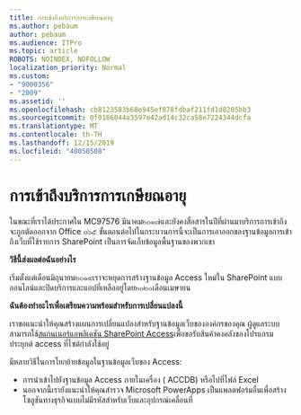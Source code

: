 ```yaml
---
title: การเข้าถึงบริการการเกษียณอายุ
ms.author: pebaum
author: pebaum
ms.audience: ITPro
ms.topic: article
ROBOTS: NOINDEX, NOFOLLOW
localization_priority: Normal
ms.custom:
- "9000356"
- "2009"
ms.assetid: ''
ms.openlocfilehash: cb8123583b68e945ef878fdbaf211fd1d8205bb3
ms.sourcegitcommit: 0f0186044a3597e42ad14c32ca58e7224344dcfa
ms.translationtype: MT
ms.contentlocale: th-TH
ms.lasthandoff: 12/15/2019
ms.locfileid: "40050508"
---
```

# <a name="access-services-retirement"></a>การเข้าถึงบริการการเกษียณอายุ

ในขณะที่เราได้ประกาศใน MC97576 มีนาคม๒๐๑๗และยังคงสื่อสารในปีที่ผ่านมาบริการการเข้าถึงจะถูกตัดออกจาก Office ๓๖๕ ขั้นตอนต่อไปในกระบวนการนี้จะเป็นการเอาออกของฐานข้อมูลการเข้าถึงเว็บที่ใช้รายการ SharePoint เป็นการจัดเก็บข้อมูลพื้นฐานของพวกเขา

**วิธีนี้ส่งผลต่อฉันอย่างไร**

เริ่มตั้งแต่เดือนมิถุนายน๒๐๑๙เราจะหยุดการสร้างฐานข้อมูล Access ใหม่ใน SharePoint แบบออนไลน์และปิดบริการและแอปที่เหลืออยู่โดย๒๐๒๐เดือนเมษายน

**ฉันต้องทำอะไรเพื่อเตรียมความพร้อมสำหรับการเปลี่ยนแปลงนี้**

เราขอแนะนำให้คุณสร้างแผนการเปลี่ยนแปลงสำหรับฐานข้อมูลเว็บขององค์กรของคุณ ผู้ดูแลระบบสามารถใช้[สแกนเนอร์แอพลิเคชัน SharePoint Access](https://github.com/SharePoint/PnP-Tools/tree/master/Solutions/SharePoint.AccessApp.Scanner)เพื่อขอรับสินค้าคงคลังของโปรแกรมประยุกต์ access ที่ไซต์กำลังใช้อยู่

มีหลายวิธีในการโยกย้ายข้อมูลในฐานข้อมูลเว็บของ Access:

- การนำเข้าไปยังฐานข้อมูล Access ภายในเครื่อง ( ACCDB) หรือไปที่ไฟล์ Excel
- นอกจากนี้เรายังแนะนำให้คุณสำรวจ Microsoft PowerApps เป็นแพลตฟอร์มอื่นเพื่อสร้างโซลูชันทางธุรกิจแบบไม่มีรหัสสำหรับเว็บและอุปกรณ์เคลื่อนที่